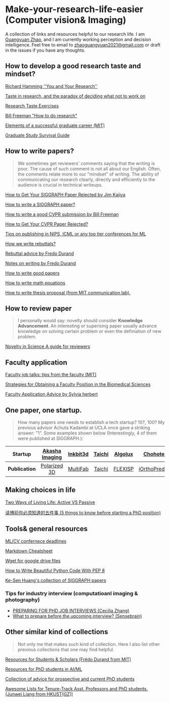 # Make-your-research-life-easier (Computer vision& Imaging)
A collection of links and resources helpful to our research life. I am [Guangyuan Zhao](zhaoguangyuan123.github.io), and I am currently working perception and decision intelligence. Feel free to email to zhaoguangyuan2021@gmail.com or draft in the issues if you have any thoughts. 

## How to develop a good research taste and mindset?
[Richard Hamming ''You and Your Research''](https://www.cs.virginia.edu/~robins/YouAndYourResearch.html)

[Taste in research, and the paradox of deciding what not to work on](https://www.theexclusive.org/2014/12/taste-in-research-and-paradox-of.html)

[Research Taste Exercises](https://colah.github.io/notes/taste/)

[Bill Freeman "How to do research"](https://people.csail.mit.edu/billf/publications/How_To_Do_Research.pdf)

[Elements of a successful graduate career (MIT)](http://people.csail.mit.edu/billf/talks/10minFreeman2013.pdf)

[Graduate Study Survival Guide](https://cs.uwaterloo.ca/~thachisu/survival.pdf)

## How to write papers?
> We sometimes get reviewers' comments saying that the writing is poor. The cause of such comment is not all about our English. Often, the comments relate more to our "mindset" of writing. The ability of communicating our research clearly, directly and efficiently to the audience is crucial in technical writeups.  

[How to Get Your SIGGRAPH Paper Rejected by Jim Kajiya](https://www.siggraph.org/sites/default/files/kajiya.pdf)

[How to write a SIGGRAPH paper?](https://www.liyiwei.org/courses/how-siga11/)

[How to write a good CVPR submission by Bill Freeman](https://billf.mit.edu/sites/default/files/documents/cvprPapers.pdf)

[How to Get Your CVPR Paper Rejected?](https://personalinterests.lipingyang.org/wp-content/uploads/2019/03/How-to-get-your-CVPR-paper-rejected.pptx.pdf)

[Tips on publishing in NIPS, ICML or any top tier conferences for ML](https://www.reddit.com/r/MachineLearning/comments/3x3urc/tips_on_publishing_in_nips_icml_or_any_top_tier/)

[How we write rebuttals?](https://deviparikh.medium.com/how-we-write-rebuttals-dc84742fece1)

[Rebuttal advice by Fredo Durand](http://people.csail.mit.edu/fredo/rebuttal_advice.txt)

[Notes on writing by Fredo Durand](http://people.csail.mit.edu/fredo/PUBLI/writing.pdf)

[How to write good papers](http://mri.beckman.illinois.edu/resources/good_paper.pdf)

[How to write math equations](http://www.mit.edu/~dimitrib/Ten_Rules.html)

[How to write thesis proposal (from MIT communication lab).](https://mitcommlab.mit.edu/eecs/commkit/thesis-proposal/)

## How to review paper
> I personally would say: novelty should consider **Knowledge Advancement**. An interesting or superising paper usually advance knowledge on solving certain problem or even the definiation of new problem.

[Novelty in Science A guide for reviewers](https://perceiving-systems.blog/en/news/novelty-in-science)

## Faculty application
[Faculty job talks: tips from the faculty (MIT)](https://www.eecs.mit.edu/career-opportunities-at-eecs/faculty-job-talks-tips-from-the-faculty/)

[Strategies for Obtaining a Faculty Position in the Biomedical Sciences](https://careernavigator.gradeducation.hms.harvard.edu/strategies-obtaining-faculty-position-biomedical-sciences-views-both-sides-job-search)

[Faculty Application Advice by Sylvia herbert](http://sylviaherbert.com/faculty-application-advice)

## One paper, one startup. 
> How many papers one needs to establish a tech startup? 10?, 100? My previous advisor Achuta Kadambi at UCLA once gave a striking answer: "1". 
Some examples shown below (Interestingly, 4 of them were published at SIGGRAPH.):

| Startup | [Akasha Imaging](hhttps://www.akasha.im/)| [Inkbit3d](https://inkbit3d.com/) | [Taichi](https://taichi.graphics/) | [Algolux](https://algolux.com/) |[Chohotech](http://www.chohotech.com/)|
| :---:   | :---: | :---:    |:---:     | :---:   | :---: | 
| **Publication** | [Polarized 3D](https://web.media.mit.edu/~achoo/polar3D/)| [MultiFab](https://dl.acm.org/doi/abs/10.1145/2766962) |[Taichi](https://cupdf.com/document/taichi-a-language-for-high-performance-computation-on-taichi-a-language-for.html) | [FLEXISP](https://research.nvidia.com/publication/flexisp-flexible-camera-image-processing-framework) | [iOrthoPredictor](https://dl.acm.org/doi/abs/10.1145/3414685.3417771)|

## Making choices in life
[Two Ways of Living Life: Active VS Passive](https://blog.madeeasy.in/two-ways-living-life-active-vs-passive)

[读博前你必须知道的五件事 (5 things to know before starting a PhD position)](https://zhuanlan.zhihu.com/p/476454217)

## Tools& general resources
[ML/CV confernece deadlines](https://aideadlin.es/?sub=ML,CV)

[Markdown Cheatsheet](https://github.com/adam-p/markdown-here/wiki/Markdown-Cheatsheet)

[Wget for google drive files](https://medium.com/@acpanjan/download-google-drive-files-using-wget-3c2c025a8b99) 

[How to Write Beautiful Python Code With PEP 8](https://realpython.com/python-pep8/)

[Ke-Sen Huang's collection of SIGGRAPH papers](http://kesen.realtimerendering.com/)
### Tips for industry interview (computatioanl imaging & photography)
- [PREPARING FOR PHD JOB INTERVIEWS (Cecilia Zhang)](https://ceciliavision.github.io/blogs/blog-interview.html#)
- [What to prepare before the upcoming interview? (Sensebrain)](https://docs.google.com/document/d/1YralmXmMufQmWdUAW1t31HEia_yIl-3k4cb58vEXFZc/edit)

## Other similar kind of collections
> Not only me that makes such kind of collection. Here I also list other previous collections that one may find helpful. 

[Resources for Students & Scholars (Frédo Durand from MIT)](http://people.csail.mit.edu/fredo/student.html) 

[Resources for PhD students in AI/ML](https://truyentran.github.io/phd.html)

[Collection of advice for prospective and current PhD students](https://github.com/pliang279/awesome-phd-advice)

[Awesome Lists for Tenure-Track Asst. Professors and PhD students. (Junwei Liang from HKUST(GZ))](https://github.com/JunweiLiang/awesome_lists) 



